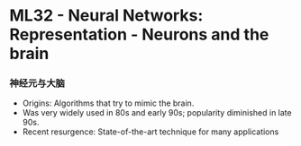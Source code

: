 # ML32 - Neural Networks: Representation - Neurons and the brain

### 神经元与大脑

- Origins: Algorithms that try to mimic the brain.
- Was very widely used in 80s and early 90s; popularity diminished in late 90s.
- Recent resurgence: State-of-the-art technique for many applications